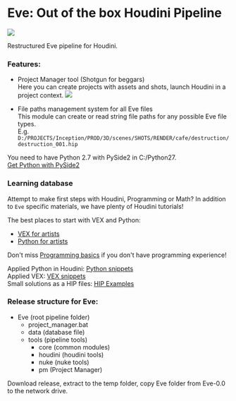 # Eve: Out of the box Houdini Pipeline
[![](https://live.staticflickr.com/65535/48087908673_fb38ed89fe_o.jpg)](https://live.staticflickr.com/65535/48087908673_fb38ed89fe_o.jpg)


Restructured Eve pipeline for Houdini. 

### Features:
 - Project Manager tool (Shotgun for beggars)  
 Here you can create projects with assets and shots, launch Houdini in a project context.
 [![](https://live.staticflickr.com/65535/49999218432_8c757dd65c_o.png)](https://live.staticflickr.com/65535/49999218432_8c757dd65c_o.png)
 
 - File paths management system for all Eve files  
 This module can create or read string file paths for any possible Eve file types.  
 E.g. `D:/PROJECTS/Inception/PROD/3D/scenes/SHOTS/RENDER/cafe/destruction/destruction_001.hip` 


You need to have Python 2.7 with PySide2 in C:/Python27.  
[Get Python with PySide2](https://drive.google.com/open?id=1jC4x2-Dcf5saixe9Z5aBu-kIMMaGEmtJ)

### Learning database
Attempt to make first steps with Houdini, Programming or Math? In addition to `Eve` specific materials, we have plenty of Houdini tutorials! 

The best places to start with VEX and Python:
- [VEX for artists](https://github.com/kiryha/Houdini/wiki/vex-for-artists)  
- [Python for artists](https://github.com/kiryha/Houdini/wiki//python-for-artists)

Don't miss [Programming basics](https://github.com/kiryha/Houdini/wiki//programming-basics) if you don't have programming experience!

Applied Python in Houdini: [Python snippets](https://github.com/kiryha/Houdini/wiki/python-snippets)  
Applied VEX: [VEX snippets](https://github.com/kiryha/Houdini/wiki//vex-snippets)   
Small solutions as a HIP files: [HIP Examples](https://github.com/kiryha/Houdini/wiki//examples)

### Release structure for Eve:  
  
 - Eve (root pipeline folder)  
    - project_manager.bat  
    - data (database file)  
    - tools (pipeline tools)  
        - core (common modules)  
        - houdini (houdini tools)  
        - nuke (nuke tools)  
        - pm (Project Manager)  
              
              
Download release, extract to the temp folder, copy Eve folder from Eve-0.0 to the network drive.